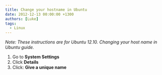 ```yaml
---
title: Change your hostname in Ubuntu
date: 2012-12-13 00:00:00 +1300
authors: [Luke]
tags:
  - Linux
---
```


_Note: These instructions are for Ubuntu 12.10. Changing your host name in Ubuntu guide._

  1. Go to **System Settings**
  2. Click **Details**
  3. Click: **Give a unique name**
